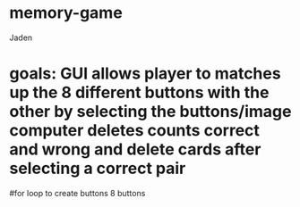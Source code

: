 # memory-game
Jaden

# goals: GUI allows player to matches up the 8 different buttons with the other by selecting the buttons/image computer deletes counts correct and wrong and delete cards after selecting a correct pair 

#for loop to create buttons 8 buttons
